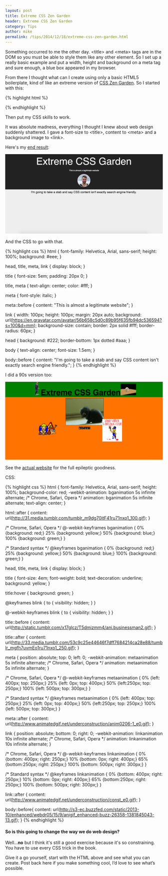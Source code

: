 ```yaml
---
layout: post
title: Extreme CSS Zen Garden
header: Extreme CSS Zen Garden
category: Tips
author: mike
permalink: /tips/2014/12/18/extreme-css-zen-garden.html 
---
```


Something occurred to me the other day. <span class="url">&lt;title&gt;</span> and <span class="url">&lt;meta&gt;</span> tags are in the DOM so you must be able to style them like any other element. So I set up a really basic example and put a width, height and background on a meta tag and sure enough, a blue box appeared in my browser.

From there I thought what can I create using only a basic HTML5 boilerplate, kind of like an extreme version of [CSS Zen Garden](http://www.csszengarden.com/). So I started with this:

{% highlight html %}
<!DOCTYPE html>
<html>
    <head>
        <title>Extreme CSS Garden</title>
        <meta charset="UTF-8">
        <link rel="stylesheet" type="text/css" href="style.css">
    </head>
    <body></body>
</html>
{% endhighlight %}

Then put my CSS skills to work.

It was absolute madness, everything I thought I knew about web design suddenly shattered. I gave a font-size to <span class="url">&lt;title&gt;</span>, content to <span class="url">&lt;meta&gt;</span> and a background image to <span class="url">&lt;link&gt;</span>.

Here's my [end result](http://cyan-accordion.cloudvent.net/index.html):

[<img src="/img/blog/css-garden/css-garden.png" alt="extreme css zen garden">](http://cyan-accordion.cloudvent.net/index.html)

And the CSS to go with that.

{% highlight css %}
html {
    font-family: Helvetica, Arial, sans-serif;
    height: 100%;
    background: #eee;
}

head, title, meta, link {
    display: block;
}

title {
    font-size: 5em;
    padding: 20px 0;
}

title, meta {
    text-align: center;
    color: #fff;
}

meta {
    font-style: italic;
}

meta::before {
    content: "This is almost a legitimate website";
}

link {
    width: 100px;
    height: 100px;
    margin: 20px auto;
    background: url(https://en.gravatar.com/avatar/56b658c5d0c89b95f635fb94dc536594?s=100&d=mm);
    background-size: contain;
    border: 2px solid #fff;
    border-radius: 60px;
}

head {
    background: #222;
    border-bottom: 1px dotted #aaa;
}

body {
    text-align: center;
    font-size: 1.5em;
}

body::before {
    content: "I'm going to take a stab and say CSS content isn't exactly search engine friendly.";
}
{% endhighlight %}

I did a 90s version too:

[<img src="/img/blog/css-garden/css-garden-2.png" alt="extreme css zen garden">](http://cyan-accordion.cloudvent.net/index2.html)

See the [actual website](http://cyan-accordion.cloudvent.net/index2.html) for the full epileptic goodness.

CSS:

{% highlight css %}
html {
    font-family: Helvetica, Arial, sans-serif;
    height: 100%;
    background-color: red;
    -webkit-animation: bganimation 5s infinite alternate; /* Chrome, Safari, Opera */
    animation: bganimation 5s infinite alternate;
    text-align: center;
}

html::after {
    content: url(http://31.media.tumblr.com/tumblr_m9dg70itF41ru71nxo1_100.gif);
}

/* Chrome, Safari, Opera */
@-webkit-keyframes bganimation {
    0%   {background: red;}
    25%  {background: yellow;}
    50%  {background: blue;}
    100% {background: green;}
}

/* Standard syntax */
@keyframes bganimation {
    0%   {background: red;}
    25%  {background: yellow;}
    50%  {background: blue;}
    100% {background: green;}
}

head, title, meta, link {
    display: block;
}

title {
    font-size: 4em;
    font-weight: bold;
    text-decoration: underline;
    background: yellow;
}

title:hover {
    background: green;
}

@keyframes blink {
    to {
        visibility: hidden;
    }
}

@-webkit-keyframes blink {
    to {
        visibility: hidden;
    }
}

title::before {
    content: url(http://static.tumblr.com/x17glcz/T5dmizmm4/ani.businessman2.gif);
}

title::after {
    content: url(http://33.media.tumblr.com/53c9c25e44646f7dff7684214ca28e88/tumblr_mgfh7uvmEo1ru71nxo1_250.gif);
}

meta {
    position: absolute;
    top: 0;
    left: 0;
    -webkit-animation: metaanimation 5s infinite alternate; /* Chrome, Safari, Opera */
    animation: metaanimation 5s infinite alternate;
}

/* Chrome, Safari, Opera */
@-webkit-keyframes metaanimation {
    0%   {left: 400px; top: 250px;}
    25%  {left: 0px; top: 400px;}
    50%  {left:250px; top: 250px;}
    100% {left: 500px; top: 300px;}
}

/* Standard syntax */
@keyframes metaanimation {
    0%   {left: 400px; top: 250px;}
    25%  {left: 0px; top: 400px;}
    50%  {left:250px; top: 250px;}
    100% {left: 500px; top: 300px;}
}

meta::after {
    content: url(http://www.animatedgif.net/underconstruction/anim0206-1_e0.gif);
}

link {
    position: absolute;
    bottom: 0;
    right: 0;
    -webkit-animation: linkanimation 10s infinite alternate; /* Chrome, Safari, Opera */
    animation: linkanimation 10s infinite alternate;
}

/* Chrome, Safari, Opera */
@-webkit-keyframes linkanimation {
    0%   {bottom: 400px; right: 250px;}
    10%  {bottom: 0px; right: 400px;}
    65%  {bottom:250px; right: 250px;}
    100% {bottom: 500px; right: 300px;}
}

/* Standard syntax */
@keyframes linkanimation {
    0%   {bottom: 400px; right: 250px;}
    10%  {bottom: 0px; right: 400px;}
    65%  {bottom:250px; right: 250px;}
    100% {bottom: 500px; right: 300px;}
}

link::after {
    content: url(http://www.animatedgif.net/underconstruction/const_e0.gif);
}

body::before{
    content: url(http://s3-ec.buzzfed.com/static/2013-10/enhanced/webdr05/15/9/anigif_enhanced-buzz-26358-1381845043-13.gif);
}
{% endhighlight %}



#### So is this going to change the way we do web design?
Well...**no** but I think it's still a good exercise because it's so constraining. You have to use every CSS trick in the book.

Give it a go yourself, start with the HTML above and see what you can create. Post back here if you make something cool, I’d love to see what’s possible.
